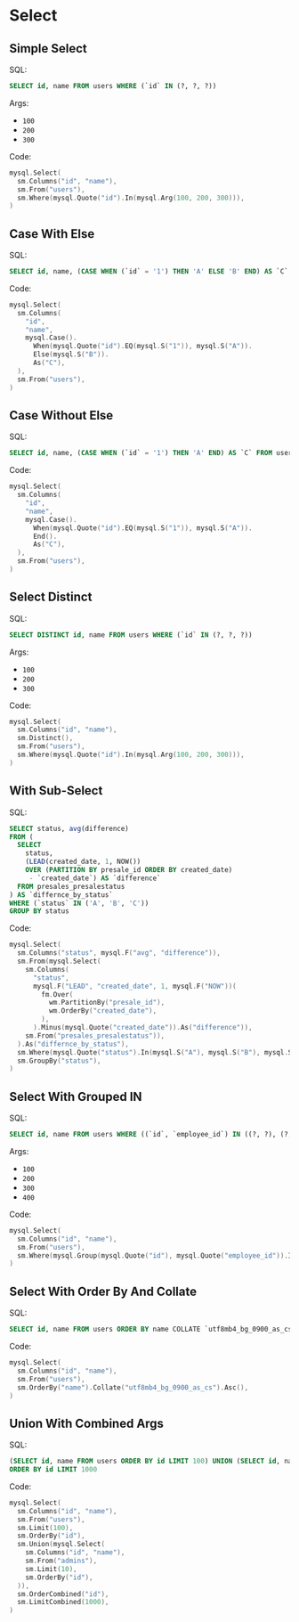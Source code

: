 # Select

## Simple Select

SQL:

```sql
SELECT id, name FROM users WHERE (`id` IN (?, ?, ?))
```

Args:

* `100`
* `200`
* `300`

Code:

```go
mysql.Select(
  sm.Columns("id", "name"),
  sm.From("users"),
  sm.Where(mysql.Quote("id").In(mysql.Arg(100, 200, 300))),
)
```

## Case With Else

SQL:

```sql
SELECT id, name, (CASE WHEN (`id` = '1') THEN 'A' ELSE 'B' END) AS `C` FROM users
```

Code:

```go
mysql.Select(
  sm.Columns(
    "id",
    "name",
    mysql.Case().
      When(mysql.Quote("id").EQ(mysql.S("1")), mysql.S("A")).
      Else(mysql.S("B")).
      As("C"),
  ),
  sm.From("users"),
)
```

## Case Without Else

SQL:

```sql
SELECT id, name, (CASE WHEN (`id` = '1') THEN 'A' END) AS `C` FROM users
```

Code:

```go
mysql.Select(
  sm.Columns(
    "id",
    "name",
    mysql.Case().
      When(mysql.Quote("id").EQ(mysql.S("1")), mysql.S("A")).
      End().
      As("C"),
  ),
  sm.From("users"),
)
```

## Select Distinct

SQL:

```sql
SELECT DISTINCT id, name FROM users WHERE (`id` IN (?, ?, ?))
```

Args:

* `100`
* `200`
* `300`

Code:

```go
mysql.Select(
  sm.Columns("id", "name"),
  sm.Distinct(),
  sm.From("users"),
  sm.Where(mysql.Quote("id").In(mysql.Arg(100, 200, 300))),
)
```

## With Sub-Select

SQL:

```sql
SELECT status, avg(difference)
FROM (
  SELECT
    status,
    (LEAD(created_date, 1, NOW())
    OVER (PARTITION BY presale_id ORDER BY created_date)
     - `created_date`) AS `difference`
  FROM presales_presalestatus
) AS `differnce_by_status`
WHERE (`status` IN ('A', 'B', 'C'))
GROUP BY status
```

Code:

```go
mysql.Select(
  sm.Columns("status", mysql.F("avg", "difference")),
  sm.From(mysql.Select(
    sm.Columns(
      "status",
      mysql.F("LEAD", "created_date", 1, mysql.F("NOW"))(
        fm.Over(
          wm.PartitionBy("presale_id"),
          wm.OrderBy("created_date"),
        ),
      ).Minus(mysql.Quote("created_date")).As("difference")),
    sm.From("presales_presalestatus")),
  ).As("differnce_by_status"),
  sm.Where(mysql.Quote("status").In(mysql.S("A"), mysql.S("B"), mysql.S("C"))),
  sm.GroupBy("status"),
)
```

## Select With Grouped IN

SQL:

```sql
SELECT id, name FROM users WHERE ((`id`, `employee_id`) IN ((?, ?), (?, ?)))
```

Args:

* `100`
* `200`
* `300`
* `400`

Code:

```go
mysql.Select(
  sm.Columns("id", "name"),
  sm.From("users"),
  sm.Where(mysql.Group(mysql.Quote("id"), mysql.Quote("employee_id")).In(mysql.ArgGroup(100, 200), mysql.ArgGroup(300, 400))),
)
```

## Select With Order By And Collate

SQL:

```sql
SELECT id, name FROM users ORDER BY name COLLATE `utf8mb4_bg_0900_as_cs` ASC
```

Code:

```go
mysql.Select(
  sm.Columns("id", "name"),
  sm.From("users"),
  sm.OrderBy("name").Collate("utf8mb4_bg_0900_as_cs").Asc(),
)
```

## Union With Combined Args

SQL:

```sql
(SELECT id, name FROM users ORDER BY id LIMIT 100) UNION (SELECT id, name FROM admins ORDER BY id LIMIT 10)
ORDER BY id LIMIT 1000
```

Code:

```go
mysql.Select(
  sm.Columns("id", "name"),
  sm.From("users"),
  sm.Limit(100),
  sm.OrderBy("id"),
  sm.Union(mysql.Select(
    sm.Columns("id", "name"),
    sm.From("admins"),
    sm.Limit(10),
    sm.OrderBy("id"),
  )),
  sm.OrderCombined("id"),
  sm.LimitCombined(1000),
)
```
